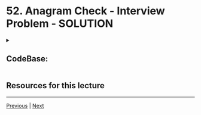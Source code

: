 # 52. Anagram Check - Interview Problem - SOLUTION

<details>   
    <summary> <h2> CodeBase: </h2> </summary>

-   [01-anagram-assert.py](../../codebase/python-ds-interview/02-array-sequences/Array-Sequences-Interview-Questions/01-Anagram-Check/01-anagram-assert.py)
-   [01-anagram-doctest.py](../../codebase/python-ds-interview/02-array-sequences/Array-Sequences-Interview-Questions/01-Anagram-Check/01-anagram-doctest.py)
-   [01-anagram-unittest.py](../../codebase/python-ds-interview/02-array-sequences/Array-Sequences-Interview-Questions/01-Anagram-Check/01-anagram-unittest.py)

</details>

##  Resources for this lecture



---

[Previous](./51_Anagram-Check-Interview-Problem.md) | [Next](./53_Array-Pair-Sum-Interview-Problem.md)